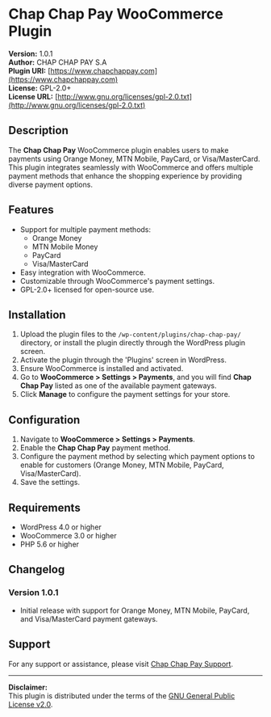 # Chap Chap Pay WooCommerce Plugin

**Version:** 1.0.1  
**Author:** CHAP CHAP PAY S.A  
**Plugin URI:** [https://www.chapchappay.com](https://www.chapchappay.com)  
**License:** GPL-2.0+  
**License URL:** [http://www.gnu.org/licenses/gpl-2.0.txt](http://www.gnu.org/licenses/gpl-2.0.txt)

## Description

The **Chap Chap Pay** WooCommerce plugin enables users to make payments using Orange Money, MTN Mobile, PayCard, or Visa/MasterCard. This plugin integrates seamlessly with WooCommerce and offers multiple payment methods that enhance the shopping experience by providing diverse payment options.

## Features

- Support for multiple payment methods:
  - Orange Money
  - MTN Mobile Money
  - PayCard
  - Visa/MasterCard
- Easy integration with WooCommerce.
- Customizable through WooCommerce's payment settings.
- GPL-2.0+ licensed for open-source use.

## Installation

1. Upload the plugin files to the `/wp-content/plugins/chap-chap-pay/` directory, or install the plugin directly through the WordPress plugin screen.
2. Activate the plugin through the 'Plugins' screen in WordPress.
3. Ensure WooCommerce is installed and activated.
4. Go to **WooCommerce > Settings > Payments**, and you will find **Chap Chap Pay** listed as one of the available payment gateways.
5. Click **Manage** to configure the payment settings for your store.

## Configuration

1. Navigate to **WooCommerce > Settings > Payments**.
2. Enable the **Chap Chap Pay** payment method.
3. Configure the payment method by selecting which payment options to enable for customers (Orange Money, MTN Mobile, PayCard, Visa/MasterCard).
4. Save the settings.

## Requirements

- WordPress 4.0 or higher
- WooCommerce 3.0 or higher
- PHP 5.6 or higher

## Changelog

### Version 1.0.1
- Initial release with support for Orange Money, MTN Mobile, PayCard, and Visa/MasterCard payment gateways.

## Support

For any support or assistance, please visit [Chap Chap Pay Support](https://www.chapchappay.com).

---

**Disclaimer:**  
This plugin is distributed under the terms of the [GNU General Public License v2.0](http://www.gnu.org/licenses/gpl-2.0.txt).
